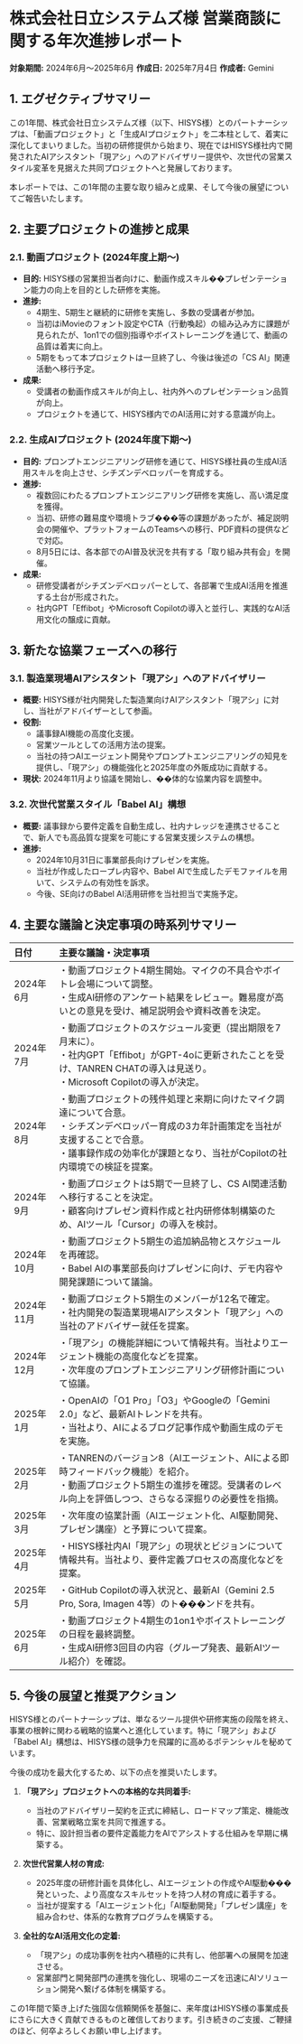 
# 株式会社日立システムズ様 営業商談に関する年次進捗レポート

**対象期間:** 2024年6月～2025年6月
**作成日:** 2025年7月4日
**作成者:** Gemini

## 1. エグゼクティブサマリー

この1年間、株式会社日立システムズ様（以下、HISYS様）とのパートナーシップは、「動画プロジェクト」と「生成AIプロジェクト」を二本柱として、着実に深化してまいりました。当初の研修提供から始まり、現在ではHISYS様社内で開発されたAIアシスタント「現アシ」へのアドバイザリー提供や、次世代の営業スタイル変革を見据えた共同プロジェクトへと発展しております。

本レポートでは、この1年間の主要な取り組みと成果、そして今後の展望についてご報告いたします。

## 2. 主要プロジェクトの進捗と成果

### 2.1. 動画プロジェクト (2024年度上期～)

- **目的:** HISYS様の営業担当者向けに、動画作成スキル��プレゼンテーション能力の向上を目的とした研修を実施。
- **進捗:**
    - 4期生、5期生と継続的に研修を実施し、多数の受講者が参加。
    - 当初はiMovieのフォント設定やCTA（行動喚起）の組み込み方に課題が見られたが、1on1での個別指導やボイストレーニングを通じて、動画の品質は着実に向上。
    - 5期をもって本プロジェクトは一旦終了し、今後は後述の「CS AI」関連活動へ移行予定。
- **成果:**
    - 受講者の動画作成スキルが向上し、社内外へのプレゼンテーション品質が向上。
    - プロジェクトを通じて、HISYS様内でのAI活用に対する意識が向上。

### 2.2. 生成AIプロジェクト (2024年度下期～)

- **目的:** プロンプトエンジニアリング研修を通じて、HISYS様社員の生成AI活用スキルを向上させ、シチズンデベロッパーを育成する。
- **進捗:**
    - 複数回にわたるプロンプトエンジニアリング研修を実施し、高い満足度を獲得。
    - 当初、研修の難易度や環境トラブ���等の課題があったが、補足説明会の開催や、プラットフォームのTeamsへの移行、PDF資料の提供などで対応。
    - 8月5日には、各本部でのAI普及状況を共有する「取り組み共有会」を開催。
- **成果:**
    - 研修受講者がシチズンデベロッパーとして、各部署で生成AI活用を推進する土台が形成された。
    - 社内GPT「Effibot」やMicrosoft Copilotの導入と並行し、実践的なAI活用文化の醸成に貢献。

## 3. 新たな協業フェーズへの移行

### 3.1. 製造業現場AIアシスタント「現アシ」へのアドバイザリー

- **概要:** HISYS様が社内開発した製造業向けAIアシスタント「現アシ」に対し、当社がアドバイザーとして参画。
- **役割:**
    - 議事録AI機能の高度化支援。
    - 営業ツールとしての活用方法の提案。
    - 当社の持つAIエージェント開発やプロンプトエンジニアリングの知見を提供し、「現アシ」の機能強化と2025年度の外販成功に貢献する。
- **現状:** 2024年11月より協議を開始し、��体的な協業内容を調整中。

### 3.2. 次世代営業スタイル「Babel AI」構想

- **概要:** 議事録から要件定義を自動生成し、社内ナレッジを連携させることで、新人でも高品質な提案を可能にする営業支援システムの構想。
- **進捗:**
    - 2024年10月31日に事業部長向けプレゼンを実施。
    - 当社が作成したロープレ内容や、Babel AIで生成したデモファイルを用いて、システムの有効性を訴求。
    - 今後、SE向けのBabel AI活用研修を当社担当で実施予定。

## 4. 主要な議論と決定事項の時系列サマリー

| 日付 | 主要な議論・決定事項 |
| :--- | :--- |
| 2024年6月 | ・動画プロジェクト4期生開始。マイクの不具合やボイトレ会場について調整。<br>・生成AI研修のアンケート結果をレビュー。難易度が高いとの意見を受け、補足説明会や資料改善を決定。 |
| 2024年7月 | ・動画プロジェクトのスケジュール変更（提出期限を7月末に）。<br>・社内GPT「Effibot」がGPT-4oに更新されたことを受け、TANREN CHATの導入は見送り。<br>・Microsoft Copilotの導入が決定。 |
| 2024年8月 | ・動画プロジェクトの残件処理と来期に向けたマイク調達について合意。<br>・シチズンデベロッパー育成の3カ年計画策定を当社が支援することで合意。<br>・議事録作成の効率化が課題となり、当社がCopilotの社内環境での検証を提案。 |
| 2024年9月 | ・動画プロジェクトは5期で一旦終了し、CS AI関連活動へ移行することを決定。<br>・顧客向けプレゼン資料作成と社内研修体制構築のため、AIツール「Cursor」の導入を検討。 |
| 2024年10月 | ・動画プロジェクト5期生の追加納品物とスケジュールを再確認。<br>・Babel AIの事業部長向けプレゼンに向け、デモ内容や開発課題について議論。 |
| 2024年11月 | ・動画プロジェクト5期生のメンバーが12名で確定。<br>・社内開発の製造業現場AIアシスタント「現アシ」への当社のアドバイザー就任を提案。 |
| 2024年12月 | ・「現アシ」の機能詳細について情報共有。当社よりエージェント機能の高度化などを提案。<br>・次年度のプロンプトエンジニアリング研修計画について協議。 |
| 2025年1月 | ・OpenAIの「O1 Pro」「O3」やGoogleの「Gemini 2.0」など、最新AIトレンドを共有。<br>・当社より、AIによるブログ記事作成や動画生成のデモを実施。 |
| 2025年2月 | ・TANRENのバージョン8（AIエージェント、AIによる即時フィードバック機能）を紹介。<br>・動画プロジェクト5期生の進捗を確認。受講者のレベル向上を評価しつつ、さらなる深掘りの必要性を指摘。 |
| 2025年3月 | ・次年度の協業計画（AIエージェント化、AI駆動開発、プレゼン講座）と予算について提案。 |
| 2025年4月 | ・HISYS様社内AI「現アシ」の現状とビジョンについて情報共有。当社より、要件定義プロセスの高度化などを提案。 |
| 2025年5月 | ・GitHub Copilotの導入状況と、最新AI（Gemini 2.5 Pro, Sora, Imagen 4等）のト���ンドを共有。 |
| 2025年6月 | ・動画プロジェクト4期生の1on1やボイストレーニングの日程を最終調整。<br>・生成AI研修3回目の内容（グループ発表、最新AIツール紹介）を確認。 |

## 5. 今後の展望と推奨アクション

HISYS様とのパートナーシップは、単なるツール提供や研修実施の段階を終え、事業の根幹に関わる戦略的協業へと進化しています。特に「現アシ」および「Babel AI」構想は、HISYS様の競争力を飛躍的に高めるポテンシャルを秘めています。

今後の成功を最大化するため、以下の点を推奨いたします。

1.  **「現アシ」プロジェクトへの本格的な共同着手:**
    - 当社のアドバイザリー契約を正式に締結し、ロードマップ策定、機能改善、営業戦略立案を共同で推進する。
    - 特に、設計担当者の要件定義能力をAIでアシストする仕組みを早期に構築する。

2.  **次世代営業人材の育成:**
    - 2025年度の研修計画を具体化し、AIエージェントの作成やAI駆動���発といった、より高度なスキルセットを持つ人材の育成に着手する。
    - 当社が提案する「AIエージェント化」「AI駆動開発」「プレゼン講座」を組み合わせ、体系的な教育プログラムを構築する。

3.  **全社的なAI活用文化の定着:**
    - 「現アシ」の成功事例を社内へ積極的に共有し、他部署への展開を加速させる。
    - 営業部門と開発部門の連携を強化し、現場のニーズを迅速にAIソリューション開発へ繋げる体制を構築する。

この1年間で築き上げた強固な信頼関係を基盤に、来年度はHISYS様の事業成長にさらに大きく貢献できるものと確信しております。引き続きのご支援、ご鞭撻のほど、何卒よろしくお願い申し上げます。
